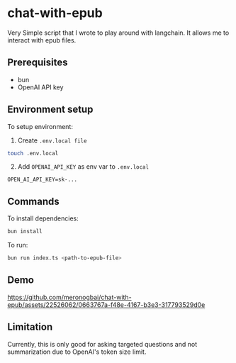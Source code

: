 # chat-with-epub

Very Simple script that I wrote to play around with langchain. It allows me to interact with epub files.

## Prerequisites

- bun
- OpenAI API key

## Environment setup

To setup environment:

1. Create `.env.local file`

```bash
touch .env.local
```

2. Add `OPENAI_API_KEY` as env var to `.env.local`

```env
OPEN_AI_API_KEY=sk-...
```

## Commands

To install dependencies:

```bash
bun install
```

To run:

```bash
bun run index.ts <path-to-epub-file>
```

## Demo

https://github.com/meronogbai/chat-with-epub/assets/22526062/0663767a-f48e-4167-b3e3-317793529d0e

## Limitation

Currently, this is only good for asking targeted questions and not summarization due to OpenAI's token size limit.
